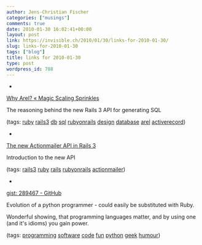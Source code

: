 ```yaml
---
author: Jens-Christian Fischer
categories: ["musings"]
comments: true
date: 2010-01-30 16:02:41+00:00
layout: post
link: https://invisible.ch/2010/01/30/links-for-2010-01-30/
slug: links-for-2010-01-30
tags: ["blog"]
title: links for 2010-01-30
type: post
wordpress_id: 788
---
```


  * 
                

[Why Arel? « Magic Scaling Sprinkles](https://magicscalingsprinkles.wordpress.com/2010/01/28/why-i-wrote-arel/)


                

The reasoning behind the new Rails 3 API for generating SQL


                

(tags: [ruby](https://delicious.com/jaycee/ruby) [rails3](https://delicious.com/jaycee/rails3) [db](https://delicious.com/jaycee/db) [sql](https://delicious.com/jaycee/sql) [rubyonrails](https://delicious.com/jaycee/rubyonrails) [design](https://delicious.com/jaycee/design) [database](https://delicious.com/jaycee/database) [arel](https://delicious.com/jaycee/arel) [activerecord](https://delicious.com/jaycee/activerecord))


            
  * 
                

[The new Actionmailer API in Rails 3](https://lindsaar.net/2010/1/26/new-actionmailer-api-in-rails-3)


                

Introduction to the new API


                

(tags: [rails3](https://delicious.com/jaycee/rails3) [ruby](https://delicious.com/jaycee/ruby) [rails](https://delicious.com/jaycee/rails) [rubyonrails](https://delicious.com/jaycee/rubyonrails) [actionmailer](https://delicious.com/jaycee/actionmailer))


            
  * 
                

[gist: 289467 -  GitHub](https://gist.github.com/289467)


                

Evolution of a python programmer - could easily be substituted with Ruby. 

Wonderful showing, that programming languages matter, and by using one (and it's idioms) you gain power.


                

(tags: [programming](https://delicious.com/jaycee/programming) [software](https://delicious.com/jaycee/software) [code](https://delicious.com/jaycee/code) [fun](https://delicious.com/jaycee/fun) [python](https://delicious.com/jaycee/python) [geek](https://delicious.com/jaycee/geek) [humour](https://delicious.com/jaycee/humour))


            
